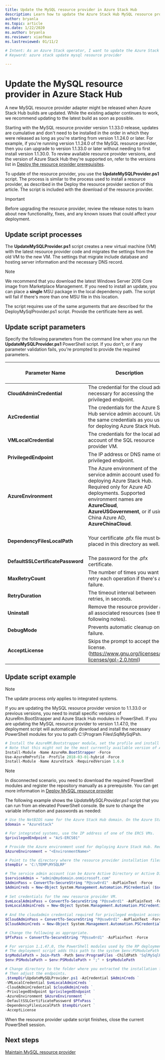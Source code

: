 ```yaml
---
title: Update the MySQL resource provider in Azure Stack Hub 
description: Learn how to update the Azure Stack Hub MySQL resource provider in Azure Stack Hub. 
author: bryanla
ms.topic: article 
ms.date: 1/22/2020
ms.author: bryanla
ms.reviewer: xiaofmao
ms.lastreviewed: 01/11/2

# Intent: As an Azure Stack operator, I want to update the Azure Stack MySQL resource provider.
# Keyword: azure stack update mysql resource provider

---
```



# Update the MySQL resource provider in Azure Stack Hub

A new MySQL resource provider adapter might be released when Azure Stack Hub builds are updated. While the existing adapter continues to work, we recommend updating to the latest build as soon as possible.

Starting with the MySQL resource provider version 1.1.33.0 release, updates are cumulative and don't need to be installed in the order in which they were released as long as you're starting from version 1.1.24.0 or later. For example, if you're running version 1.1.24.0 of the MySQL resource provider, then you can upgrade to version 1.1.33.0 or later without needing to first install version 1.1.30.0. To review available resource provider versions, and the version of Azure Stack Hub they're supported on, refer to the versions list in [Deploy the resource provider prerequisites](./azure-stack-mysql-resource-provider-deploy.md#prerequisites).

To update of the resource provider, you use the **UpdateMySQLProvider.ps1** script. The process is similar to the process used to install a resource provider, as described in the Deploy the resource provider section of this article. The script is included with the download of the resource provider. 

 > [!IMPORTANT]
 > Before upgrading the resource provider, review the release notes to learn about new functionality, fixes, and any known issues that could affect your deployment.

## Update script processes

The **UpdateMySQLProvider.ps1** script creates a new virtual machine (VM) with the latest resource provider code and migrates the settings from the old VM to the new VM. The settings that migrate include database and hosting server information and the necessary DNS record.

>[!NOTE]
>We recommend that you download the latest Windows Server 2016 Core image from Marketplace Management. If you need to install an update, you can place a **single** MSU package in the local dependency path. The script will fail if there's more than one MSU file in this location.

The script requires use of the same arguments that are described for the DeployMySqlProvider.ps1 script. Provide the certificate here as well.  


## Update script parameters 
Specify the following parameters from the command line when you run the **UpdateMySQLProvider.ps1** PowerShell script. If you don't, or if any parameter validation fails, you're prompted to provide the required parameters.

| Parameter Name | Description | Comment or default value | 
| --- | --- | --- | 
| **CloudAdminCredential** | The credential for the cloud admin, necessary for accessing the privileged endpoint. | _Required_ | 
| **AzCredential** | The credentials for the Azure Stack Hub service admin account. Use the same credentials as you used for deploying Azure Stack Hub. | _Required_ | 
| **VMLocalCredential** |The credentials for the local admin account of the SQL resource provider VM. | _Required_ | 
| **PrivilegedEndpoint** | The IP address or DNS name of the privileged endpoint. |  _Required_ | 
| **AzureEnvironment** | The Azure environment of the service admin account used for deploying Azure Stack Hub. Required only for Azure AD deployments. Supported environment names are **AzureCloud**, **AzureUSGovernment**, or if using a China Azure AD, **AzureChinaCloud**. | AzureCloud |
| **DependencyFilesLocalPath** | Your certificate .pfx file must be placed in this directory as well. | _Optional_ (_mandatory_ for multi-node) | 
| **DefaultSSLCertificatePassword** | The password for the .pfx certificate. | _Required_ | 
| **MaxRetryCount** | The number of times you want to retry each operation if there's a failure.| 2 | 
| **RetryDuration** | The timeout interval between retries, in seconds. | 120 | 
| **Uninstall** | Remove the resource provider and all associated resources (see the following notes). | No | 
| **DebugMode** | Prevents automatic cleanup on failure. | No | 
| **AcceptLicense** | Skips the prompt to accept the GPL license.  (https://www.gnu.org/licenses/old-licenses/gpl-2.0.html) | | 

## Update script example

> [!NOTE] 
> The update process only applies to integrated systems.

If you are updating the MySQL resource provider version to 1.1.33.0 or previous versions, you need to install specific versions of AzureRm.BootStrapper and Azure Stack Hub modules in PowerShell. If you are updating the MySQL resource provider to version 1.1.47.0, the deployment script will automatically download and install the necessary PowerShell modules for you to path C:\Program Files\SqlMySqlPsh.

```powershell 
# Install the AzureRM.Bootstrapper module, set the profile and install the AzureStack module
# Note that this might not be the most currently available version of Azure Stack Hub PowerShell.
Install-Module -Name AzureRm.BootStrapper -Force
Use-AzureRmProfile -Profile 2018-03-01-hybrid -Force
Install-Module -Name AzureStack -RequiredVersion 1.6.0
```

> [!NOTE]
> In disconnected scenario, you need to download the required PowerShell modules and register the repository manually as a prerequisite. You can get more information in [Deploy MySQL resource provider](azure-stack-mysql-resource-provider-deploy.md)

The following example shows the *UpdateMySQLProvider.ps1* script that you can run from an elevated PowerShell console. Be sure to change the variable information and passwords as needed:

```powershell 
# Use the NetBIOS name for the Azure Stack Hub domain. On the Azure Stack Hub SDK, the default is AzureStack but could have been changed at install time.
$domain = "AzureStack" 

# For integrated systems, use the IP address of one of the ERCS VMs.
$privilegedEndpoint = "AzS-ERCS01" 

# Provide the Azure environment used for deploying Azure Stack Hub. Required only for Azure AD deployments. Supported environment names are AzureCloud, AzureUSGovernment, or AzureChinaCloud. 
$AzureEnvironment = "<EnvironmentName>"

# Point to the directory where the resource provider installation files were extracted. 
$tempDir = 'C:\TEMP\MYSQLRP' 

# The service admin account (can be Azure Active Directory or Active Directory Federation Services).
$serviceAdmin = "admin@mydomain.onmicrosoft.com" 
$AdminPass = ConvertTo-SecureString "P@ssw0rd1" -AsPlainText -Force 
$AdminCreds = New-Object System.Management.Automation.PSCredential ($serviceAdmin, $AdminPass) 
 
# Set credentials for the new resource provider VM.
$vmLocalAdminPass = ConvertTo-SecureString "P@ssw0rd1" -AsPlainText -Force 
$vmLocalAdminCreds = New-Object System.Management.Automation.PSCredential ("mysqlrpadmin", $vmLocalAdminPass) 
 
# And the cloudadmin credential required for privileged endpoint access.
$CloudAdminPass = ConvertTo-SecureString "P@ssw0rd1" -AsPlainText -Force 
$CloudAdminCreds = New-Object System.Management.Automation.PSCredential ("$domain\cloudadmin", $CloudAdminPass) 

# Change the following as appropriate.
$PfxPass = ConvertTo-SecureString "P@ssw0rd1" -AsPlainText -Force 

# For version 1.1.47.0, the PowerShell modules used by the RP deployment are placed in C:\Program Files\SqlMySqlPsh
# The deployment script adds this path to the system $env:PSModulePath to ensure correct modules are used.
$rpModulePath = Join-Path -Path $env:ProgramFiles -ChildPath 'SqlMySqlPsh'
$env:PSModulePath = $env:PSModulePath + ";" + $rpModulePath 

# Change directory to the folder where you extracted the installation files.
# Then adjust the endpoints.
.$tempDir\UpdateMySQLProvider.ps1 -AzCredential $AdminCreds ` 
-VMLocalCredential $vmLocalAdminCreds ` 
-CloudAdminCredential $cloudAdminCreds ` 
-PrivilegedEndpoint $privilegedEndpoint ` 
-AzureEnvironment $AzureEnvironment `
-DefaultSSLCertificatePassword $PfxPass ` 
-DependencyFilesLocalPath $tempDir\cert ` 
-AcceptLicense 
```  

When the resource provider update script finishes, close the current PowerShell session.

## Next steps
[Maintain MySQL resource provider](azure-stack-mysql-resource-provider-maintain.md)
